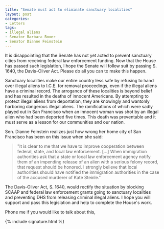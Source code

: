 ```yaml
---
title: "Senate must act to eliminate sanctuary localities"
layout: post
categories:
- Letters
tags:
- illegal aliens
- Senator Barbara Boxer
- Senator Dianne Feinstein
---
```


It is disappointing that the Senate has not yet acted to prevent sanctuary cities from receiving federal law enforcement funding. Now that the House has passed such legislation, I hope the Senate will follow suit by passing S. 1640, the Davis-Oliver Act. Please do all you can to make this happen.

Sanctuary localities make our entire country less safe by refusing to hand over illegal aliens to I.C.E. for removal proceedings, even if the illegal aliens have a criminal record. The arrogance of these localities is beyond belief and has resulted in the deaths of innocent Americans. By attempting to protect illegal aliens from deportation, they are knowingly and wantonly harboring dangerous illegal aliens. The ramifications of which were sadly played out in San Francisco when an innocent woman was shot by an illegal alien who had been deported five times. This death was preventable and it must serve as a lesson for our communities and our nation.

Sen. Dianne Feinstein realizes just how wrong her home city of San Francisco has been on this issue when she said:

> "It is clear to me that we have to improve cooperation between federal, state, and local law enforcement. \[...\] When immigration authorities ask that a state or local law enforcement agency notify them of an impending release of an alien with a serious felony record, that request should be honored. I strongly believe that local authorities should have notified the immigration authorities in the case of the accused murderer of Kate Steinle."

The Davis-Oliver Act, S. 1640, would rectify the situation by blocking SCAAP and federal law enforcement grants going to sanctuary localities and preventing DHS from releasing criminal illegal aliens. I hope you will support and pass this legislation and help to complete the House's work.

Phone me if you would like to talk about this,

{% include signature.html %}
